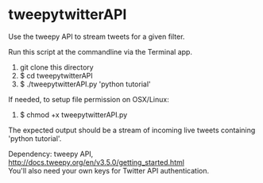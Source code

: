 # tweepytwitterAPI

Use the tweepy API to stream tweets for a given filter.   

Run this script at the commandline via the Terminal app.  
  1. git clone this directory
  2. $ cd tweepytwitterAPI
  3. $ ./tweepytwitterAPI.py 'python tutorial'

If needed, to setup file permission on OSX/Linux:   
  1. $ chmod +x tweepytwitterAPI.py  
  
The expected output should be a stream of incoming live tweets containing 'python tutorial'.   

Dependency: tweepy API, http://docs.tweepy.org/en/v3.5.0/getting_started.html  
You'll also need your own keys for Twitter API authentication.   
